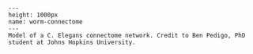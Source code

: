 ```{figure} umap_pedigo.png
---
height: 1000px
name: worm-connectome
---
Model of a C. Elegans connectome network. Credit to Ben Pedigo, PhD student at Johns Hopkins University.
```
